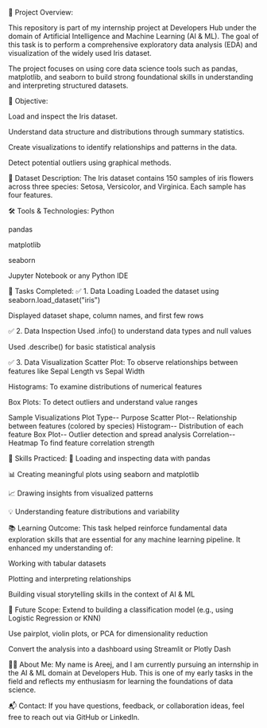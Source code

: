 📌 Project Overview:

This repository is part of my internship project at Developers Hub under the domain of Artificial Intelligence and Machine Learning (AI & ML). The goal of this task is to perform a comprehensive exploratory data analysis (EDA) and visualization of the widely used Iris dataset.

The project focuses on using core data science tools such as pandas, matplotlib, and seaborn to build strong foundational skills in understanding and interpreting structured datasets.

🎯 Objective:

Load and inspect the Iris dataset.

Understand data structure and distributions through summary statistics.

Create visualizations to identify relationships and patterns in the data.

Detect potential outliers using graphical methods.

📁 Dataset Description:
The Iris dataset contains 150 samples of iris flowers across three species: Setosa, Versicolor, and Virginica. Each sample has four features.

🛠️ Tools & Technologies:
Python

pandas

matplotlib

seaborn

Jupyter Notebook or any Python IDE


🚀 Tasks Completed:
✅ 1. Data Loading
Loaded the dataset using seaborn.load_dataset("iris")

Displayed dataset shape, column names, and first few rows

✅ 2. Data Inspection
Used .info() to understand data types and null values

Used .describe() for basic statistical analysis

✅ 3. Data Visualization
Scatter Plot: To observe relationships between features like Sepal Length vs Sepal Width

Histograms: To examine distributions of numerical features

Box Plots: To detect outliers and understand value ranges


Sample Visualizations
Plot Type--	                    Purpose
Scatter Plot--                 Relationship between features (colored by species)
Histogram--	                   Distribution of each feature
Box Plot--	                   Outlier detection and spread analysis
Correlation--                  Heatmap To find feature correlation strength

🧠 Skills Practiced:
📂 Loading and inspecting data with pandas

📊 Creating meaningful plots using seaborn and matplotlib

📈 Drawing insights from visualized patterns

💡 Understanding feature distributions and variability

📚 Learning Outcome:
This task helped reinforce fundamental data exploration skills that are essential for any machine learning pipeline. It enhanced my understanding of:

Working with tabular datasets

Plotting and interpreting relationships

Building visual storytelling skills in the context of AI & ML

🧾 Future Scope:
Extend to building a classification model (e.g., using Logistic Regression or KNN)

Use pairplot, violin plots, or PCA for dimensionality reduction

Convert the analysis into a dashboard using Streamlit or Plotly Dash

🙋‍♀️ About Me:
My name is Areej, and I am currently pursuing an internship in the AI & ML domain at Developers Hub. This is one of my early tasks in the field and reflects my enthusiasm for learning the foundations of data science.

📬 Contact:
If you have questions, feedback, or collaboration ideas, feel free to reach out via GitHub or LinkedIn.

